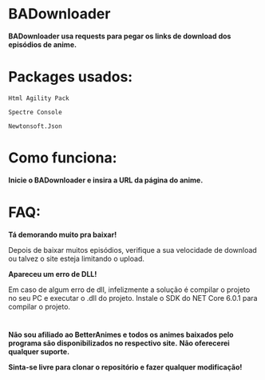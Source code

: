 # BADownloader

**BADownloader usa requests para pegar os links de download dos episódios de anime.**

# **Packages usados:**

`Html Agility Pack`

`Spectre Console`

`Newtonsoft.Json`

# Como funciona:

**Inicie o BADownloader e insira a URL da página do anime.**

# FAQ:
**Tá demorando muito pra baixar!**

Depois de baixar muitos episódios, verifique a sua velocidade de download ou talvez o site esteja limitando o upload.

**Apareceu um erro de DLL!**

Em caso de algum erro de dll, infelizmente a solução é compilar o projeto no seu PC e executar o .dll do projeto.
Instale o SDK do NET Core 6.0.1 para compilar o projeto.

# 
**Não sou afiliado ao BetterAnimes e todos os animes baixados pelo programa são disponibilizados no respectivo site.**
**Não oferecerei qualquer suporte.**

**Sinta-se livre para clonar o repositório e fazer qualquer modificação!**

